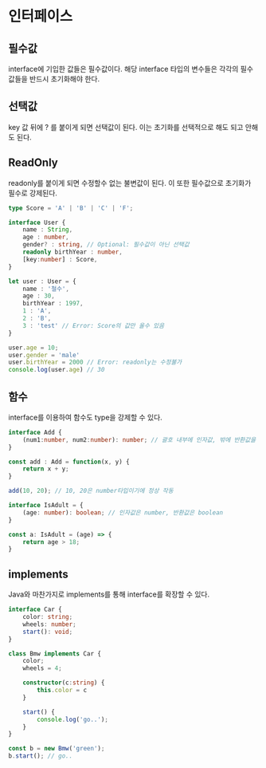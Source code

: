 # 인터페이스
## 필수값
interface에 기입한 값들은 필수값이다. 해당 interface 타입의 변수들은 각각의 필수값들을 반드시 초기화해야 한다.

## 선택값
key 값 뒤에 ? 를 붙이게 되면 선택값이 된다. 이는 초기화를 선택적으로 해도 되고 안해도 된다.

## ReadOnly
readonly를 붙이게 되면 수정할수 없는 불변값이 된다. 이 또한 필수값으로 초기화가 필수로 강제된다.
```typescript
type Score = 'A' | 'B' | 'C' | 'F';

interface User {
    name : String,
    age : number,
    gender? : string, // Optional: 필수값이 아닌 선택값
    readonly birthYear : number,
    [key:number] : Score,
}

let user : User = {
    name : '철수',
    age : 30,
    birthYear : 1997,
    1 : 'A',
    2 : 'B',
    3 : 'test' // Error: Score의 값만 올수 있음
}

user.age = 10;
user.gender = 'male'
user.birthYear = 2000 // Error: readonly는 수정불가
console.log(user.age) // 30
```

## 함수
interface를 이용하여 함수도 type을 강제할 수 있다.

```typescript
interface Add {
    (num1:number, num2:number): number; // 괄호 내부에 인자값, 밖에 반환값을 입력
}

const add : Add = function(x, y) {
    return x + y;
}

add(10, 20); // 10, 20은 number타입이기에 정상 작동
```

```typescript
interface IsAdult = {
    (age: number): boolean; // 인자값은 number, 반환값은 boolean
}

const a: IsAdult = (age) => {
    return age > 18;
}
```

## implements
Java와 마찬가지로 implements를 통해 interface를 확장할 수 있다.
```typescript
interface Car {
    color: string;
    wheels: number;
    start(): void;
}

class Bmw implements Car {
    color;
    wheels = 4;

    constructor(c:string) {
        this.color = c
    }

    start() {
        console.log('go..');
    }
}

const b = new Bmw('green');
b.start(); // go..
```